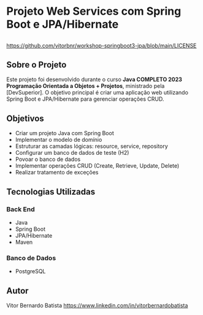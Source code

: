 # Projeto Web Services com Spring Boot e JPA/Hibernate

##
https://github.com/vitorbnr/workshop-springboot3-jpa/blob/main/LICENSE

## Sobre o Projeto
Este projeto foi desenvolvido durante o curso **Java COMPLETO 2023 Programação Orientada a Objetos + Projetos**, ministrado pela [DevSuperior]. O objetivo principal é criar uma aplicação web utilizando Spring Boot e JPA/Hibernate para gerenciar operações CRUD.

## Objetivos
- Criar um projeto Java com Spring Boot
- Implementar o modelo de domínio
- Estruturar as camadas lógicas: resource, service, repository
- Configurar um banco de dados de teste (H2)
- Povoar o banco de dados
- Implementar operações CRUD (Create, Retrieve, Update, Delete)
- Realizar tratamento de exceções

## Tecnologias Utilizadas
### Back End
- Java
- Spring Boot
- JPA/Hibernate
- Maven

### Banco de Dados
- PostgreSQL

## Autor
Vitor Bernardo Batista
https://www.linkedin.com/in/vitorbernardobatista
